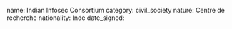 name: Indian Infosec Consortium 
category: civil_society
nature:  Centre de recherche
nationality: Inde
date_signed:
    